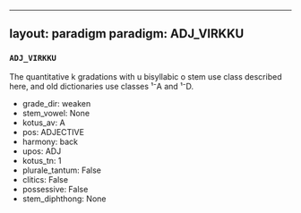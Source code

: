 
---
layout: paradigm
paradigm: ADJ_VIRKKU
---
### ` ADJ_VIRKKU `

The quantitative k gradations with u bisyllabic o stem use class described here, and old dictionaries use classes ¹⁻A and ¹⁻D.
* grade_dir: weaken
* stem_vowel: None
* kotus_av: A
* pos: ADJECTIVE
* harmony: back
* upos: ADJ
* kotus_tn: 1
* plurale_tantum: False
* clitics: False
* possessive: False
* stem_diphthong: None
